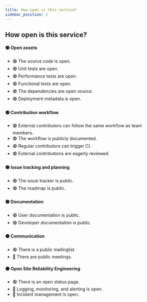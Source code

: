 ```yaml
---
title: How open is this service?
sidebar_position: 1
---
```


## How open is this service?

#### 🟢 Open assets

- 🟢 The source code is open.
- 🟢 Unit tests are open.
- 🟢 Performance tests are open.
- 🟢 Functional tests are open.
- 🟢 The dependencies are open source.
- 🟢 Deployment metadata is open.

#### 🟢 Contribution workflow

- 🟢 External contributors can follow the same workflow as team members.
- 🟢 The workflow is publicly documented.
- 🟢 Regular contributors can trigger CI.
- 🟢 External contributions are eagerly reviewed.

#### 🟢 Issue tracking and planning

- 🟢 The issue tracker is public.
- 🟢 The roadmap is public.

#### 🟢 Documentation

- 🟢 User documentation is public.
- 🟢 Developer documentation is public.

#### 🟠 Communication

- 🟢 There is a public mailinglist.
- 🔴 There are public meetings.

#### 🟠 Open Site Reliability Engineering

- 🟢 There is an open status page.
- 🔴 Logging, monitoring, and alerting is open.
- 🔴 Incident management is open.
